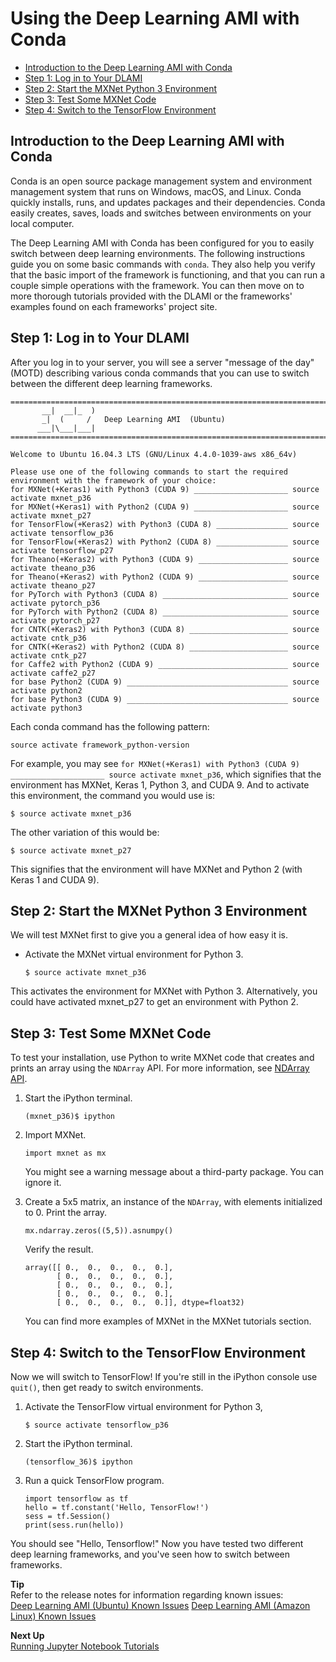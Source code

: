 # Using the Deep Learning AMI with Conda<a name="tutorial-conda"></a>


+ [Introduction to the Deep Learning AMI with Conda](#tutorial-conda-overview)
+ [Step 1: Log in to Your DLAMI](#tutorial-conda-login)
+ [Step 2: Start the MXNet Python 3 Environment](#tutorial-conda-switch-mxnet)
+ [Step 3: Test Some MXNet Code](#tutorial-conda-test-mxnet)
+ [Step 4: Switch to the TensorFlow Environment](#tutorial-conda-switch-tf)

## Introduction to the Deep Learning AMI with Conda<a name="tutorial-conda-overview"></a>

Conda is an open source package management system and environment management system that runs on Windows, macOS, and Linux\. Conda quickly installs, runs, and updates packages and their dependencies\. Conda easily creates, saves, loads and switches between environments on your local computer\.

The Deep Learning AMI with Conda has been configured for you to easily switch between deep learning environments\. The following instructions guide you on some basic commands with `conda`\. They also help you verify that the basic import of the framework is functioning, and that you can run a couple simple operations with the framework\. You can then move on to more thorough tutorials provided with the DLAMI or the frameworks' examples found on each frameworks' project site\.

## Step 1: Log in to Your DLAMI<a name="tutorial-conda-login"></a>

After you log in to your server, you will see a server "message of the day" \(MOTD\) describing various conda commands that you can use to switch between the different deep learning frameworks\.

```
=============================================================================
       __|  __|_  )
       _|  (     /   Deep Learning AMI  (Ubuntu)
      ___|\___|___|
=============================================================================

Welcome to Ubuntu 16.04.3 LTS (GNU/Linux 4.4.0-1039-aws x86_64v)

Please use one of the following commands to start the required environment with the framework of your choice:
for MXNet(+Keras1) with Python3 (CUDA 9) _____________________ source activate mxnet_p36
for MXNet(+Keras1) with Python2 (CUDA 9) _____________________ source activate mxnet_p27
for TensorFlow(+Keras2) with Python3 (CUDA 8) ________________ source activate tensorflow_p36
for TensorFlow(+Keras2) with Python2 (CUDA 8) ________________ source activate tensorflow_p27
for Theano(+Keras2) with Python3 (CUDA 9) ____________________ source activate theano_p36
for Theano(+Keras2) with Python2 (CUDA 9) ____________________ source activate theano_p27
for PyTorch with Python3 (CUDA 8) ____________________________ source activate pytorch_p36
for PyTorch with Python2 (CUDA 8) ____________________________ source activate pytorch_p27
for CNTK(+Keras2) with Python3 (CUDA 8) ______________________ source activate cntk_p36
for CNTK(+Keras2) with Python2 (CUDA 8) ______________________ source activate cntk_p27
for Caffe2 with Python2 (CUDA 9) _____________________________ source activate caffe2_p27
for base Python2 (CUDA 9) ____________________________________ source activate python2
for base Python3 (CUDA 9) ____________________________________ source activate python3
```

Each conda command has the following pattern:

`source activate framework_python-version`

For example, you may see `for MXNet(+Keras1) with Python3 (CUDA 9) _____________________ source activate mxnet_p36`, which signifies that the environment has MXNet, Keras 1, Python 3, and CUDA 9\. And to activate this environment, the command you would use is:

```
$ source activate mxnet_p36
```

The other variation of this would be:

```
$ source activate mxnet_p27
```

This signifies that the environment will have MXNet and Python 2 \(with Keras 1 and CUDA 9\)\.

## Step 2: Start the MXNet Python 3 Environment<a name="tutorial-conda-switch-mxnet"></a>

We will test MXNet first to give you a general idea of how easy it is\.

+ Activate the MXNet virtual environment for Python 3\.

  ```
  $ source activate mxnet_p36
  ```

This activates the environment for MXNet with Python 3\. Alternatively, you could have activated mxnet\_p27 to get an environment with Python 2\.

## Step 3: Test Some MXNet Code<a name="tutorial-conda-test-mxnet"></a>

To test your installation, use Python to write MXNet code that creates and prints an array using the `NDArray` API\. For more information, see [NDArray API](http://mxnet.io/api/python/ndarray.html)\.

1. Start the iPython terminal\.

   ```
   (mxnet_p36)$ ipython
   ```

1. Import MXNet\.

   ```
   import mxnet as mx
   ```

   You might see a warning message about a third\-party package\. You can ignore it\.

1. Create a 5x5 matrix, an instance of the `NDArray`, with elements initialized to 0\. Print the array\.

   ```
   mx.ndarray.zeros((5,5)).asnumpy()
   ```

   Verify the result\.

   ```
   array([[ 0.,  0.,  0.,  0.,  0.],
          [ 0.,  0.,  0.,  0.,  0.],
          [ 0.,  0.,  0.,  0.,  0.],
          [ 0.,  0.,  0.,  0.,  0.],
          [ 0.,  0.,  0.,  0.,  0.]], dtype=float32)
   ```

   You can find more examples of MXNet in the MXNet tutorials section\.

## Step 4: Switch to the TensorFlow Environment<a name="tutorial-conda-switch-tf"></a>

Now we will switch to TensorFlow\! If you're still in the iPython console use `quit()`, then get ready to switch environments\.

1. Activate the TensorFlow virtual environment for Python 3,

   ```
   $ source activate tensorflow_p36
   ```

1. Start the iPython terminal\.

   ```
   (tensorflow_36)$ ipython
   ```

1. Run a quick TensorFlow program\.

   ```
   import tensorflow as tf
   hello = tf.constant('Hello, TensorFlow!')
   sess = tf.Session()
   print(sess.run(hello))
   ```

You should see "Hello, Tensorflow\!" Now you have tested two different deep learning frameworks, and you've seen how to switch between frameworks\.

**Tip**  
Refer to the release notes for information regarding known issues:  
[Deep Learning AMI \(Ubuntu\) Known Issues](CONDA_UBUNTU1.md#CONDA_UBUNTU1-known-issues)
[Deep Learning AMI \(Amazon Linux\) Known Issues](CONDA_AML1.md#CONDA_AML1-known-issues)

**Next Up**  
[Running Jupyter Notebook Tutorials](tutorial-jupyter.md)